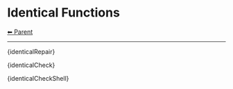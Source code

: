 # Identical Functions

<!-- TEMPLATE header 2 -->
[⬅ Parent ](../index.md)
<hr />

{identicalRepair}

{identicalCheck}

{identicalCheckShell}
